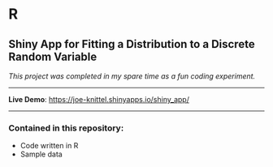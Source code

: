 # R

## Shiny App for Fitting a Distribution to a Discrete Random Variable

*This project was completed in my spare time as a fun coding experiment.*

<hr>

**Live Demo**: https://joe-knittel.shinyapps.io/shiny_app/

<hr>

### Contained in this repository:

- Code written in R
- Sample data
